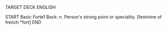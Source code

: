 TARGET DECK
ENGLISH

START
Basic
Forte1
Back: n. Person's strong point or speciality. [feminine of french *fort]
END
